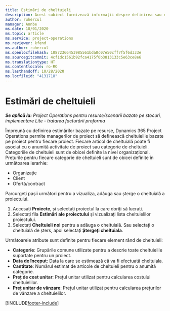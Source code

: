 ```yaml
---
title: Estimări de cheltuieli
description: Acest subiect furnizează informații despre definirea sau estimarea cheltuielilor bazate pe proiecte.
author: ruhercul
manager: Annbe
ms.date: 10/01/2020
ms.topic: article
ms.service: project-operations
ms.reviewer: kfend
ms.author: ruhercul
ms.openlocfilehash: 10872366453985561bda0c07e50cff7f5f6d333e
ms.sourcegitcommit: 4cf1dc1561b92fca4175f0b3813133c5e63ce8e6
ms.translationtype: HT
ms.contentlocale: ro-RO
ms.lasthandoff: 10/28/2020
ms.locfileid: "4131718"
---
```

# <a name="expense-estimates"></a>Estimări de cheltuieli
_**Se aplică la:** Project Operations pentru resurse/scenarii bazate pe stocuri, implementare Lite - tratarea facturării proforma_

Împreună cu definirea estimărilor bazate pe resurse, Dynamics 365 Project Operations permite managerilor de proiect să definească cheltuielile bazate pe proiect pentru fiecare proiect. Fiecare articol de cheltuială poate fi asociat cu o anumită activitate de proiect sau categorie de cheltuieli. Categoriile de cheltuieli sunt de obicei definite la nivel organizațional. Prețurile pentru fiecare categorie de cheltuieli sunt de obicei definite în următoarea ierarhie:

- Organizație
- Client
- Ofertă/contract

Parcurgeți pașii următori pentru a vizualiza, adăuga sau șterge o cheltuială a proiectului.

1. Accesați **Proiecte**, și selectați proiectul la care doriți să lucrați.
2. Selectați fila **Estimări ale proiectului** și vizualizați lista cheltuielilor proiectului.
3. Selectați **Cheltuieli noi** pentru a adăuga o cheltuială. Sau selectați o cheltuială de șters, apoi selectați **Ștergeți cheltuiala**.

Următoarele atribute sunt definite pentru fiecare element rând de cheltuieli:

- **Categorie**: Grupările comune utilizate pentru a descrie toate cheltuielile suportate pentru un proiect.
- **Data de început**: Data la care se estimează că va fi efectuată cheltuiala.
- **Cantitate**: Numărul estimat de articole de cheltuieli pentru o anumită categorie.
- **Preț de cost unitar**: Prețul unitar utilizat pentru calcularea costului cheltuielilor.
- **Preț unitar de vânzare**: Prețul unitar utilizat pentru calcularea prețurilor de vânzare a cheltuielilor.



[!INCLUDE[footer-include](../includes/footer-banner.md)]